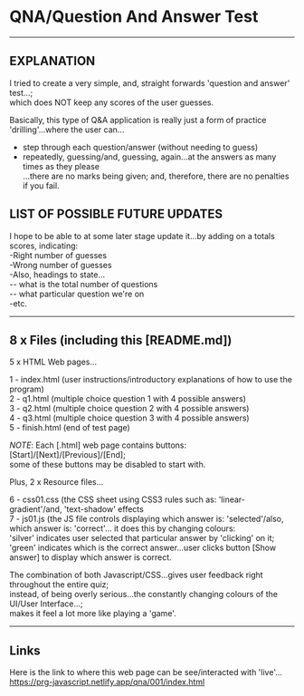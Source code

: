 # QNA/Question And Answer Test

-----

## EXPLANATION

I tried to create a very simple, and, straight forwards 'question and answer' test...;  
which does NOT keep any scores of the user guesses.  

Basically, this type of Q&A application is really just a form of practice 'drilling'...where the user can...  
- step through each question/answer (without needing to guess)  
- repeatedly, guessing/and, guessing, again...at the answers as many times as they please  
...there are no marks being given; and, therefore, there are no penalties if you fail.  

## LIST OF POSSIBLE FUTURE UPDATES  

I hope to be able to at some later stage update it...by adding on a totals scores, indicating:     
-Right number of guesses  
-Wrong number of guesses  
-Also, headings to state...  
-- what is the total number of questions  
-- what particular question we're on  
-etc.  

-----

## 8 x Files (including this [README.md])    

5 x HTML Web pages...  

1 - index.html  (user instructions/introductory explanations of how to use the program)  
2 - q1.html  (multiple choice question 1 with 4 possible answers)    
3 - q2.html  (multiple choice question 2 with 4 possible answers)    
4 - q3.html  (multiple choice question 3 with 4 possible answers)    
5 - finish.html (end of test page)   

*NOTE*: Each [.html] web page contains buttons: [Start]/[Next]/[Previous]/[End];  
      some of these buttons may be disabled to start with.

Plus, 2 x Resource files...  

6 - css01.css  (the CSS sheet using CSS3 rules such as: 'linear-gradient'/and, 'text-shadow' effects  
7 - js01.js  (the JS file controls displaying which answer is: 'selected'/also, which answer is: 'correct'...
              it does this by changing colours:   
              'silver' indicates user selected that particular answer by 'clicking' on it;      
              'green' indicates which is the correct answer...user clicks button [Show answer] to display which answer is correct.  
              
The combination of both Javascript/CSS...gives user feedback right throughout the entire quiz;      
instead, of being overly serious...the constantly changing colours of the UI/User Interface...;  
makes it feel a lot more like playing a 'game'.

-----

## Links

Here is the link to where this web page can be see/interacted with 'live'...  
https://prg-javascript.netlify.app/qna/001/index.html
